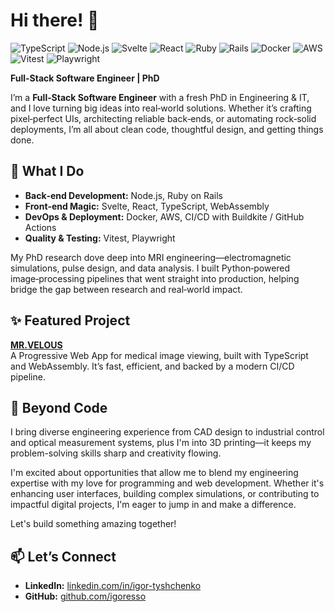 # Hi there! 👋

![TypeScript](https://img.shields.io/badge/TypeScript-%23007ACC?logo=typescript&logoColor=white) ![Node.js](https://img.shields.io/badge/Node.js-%23339933?logo=node.js&logoColor=white) ![Svelte](https://img.shields.io/badge/Svelte-%23FF3E00?logo=svelte&logoColor=white)  ![React](https://img.shields.io/badge/React-%2361DAFB?logo=react&logoColor=black) ![Ruby](https://img.shields.io/badge/Ruby-%23CC342D?logo=ruby&logoColor=white) ![Rails](https://img.shields.io/badge/Rails-%23CC0000?logo=rubyonrails&logoColor=white) ![Docker](https://img.shields.io/badge/Docker-%230db7ed?logo=docker&logoColor=white)  ![AWS](https://img.shields.io/badge/AWS-%23FF9900?logo=amazon-aws&logoColor=white)  ![Vitest](https://img.shields.io/badge/Vitest-000000?logo=vitest&logoColor=white) ![Playwright](https://img.shields.io/badge/Playwright-EE3C90?logo=playwright&logoColor=white)

**Full-Stack Software Engineer | PhD**

I’m a **Full‑Stack Software Engineer** with a fresh PhD in Engineering & IT, and I love turning big ideas into real‑world solutions. Whether it’s crafting pixel‑perfect UIs, architecting reliable back‑ends, or automating rock‑solid deployments, I’m all about clean code, thoughtful design, and getting things done.

## 🚀 What I Do

- **Back‑end Development:** Node.js, Ruby on Rails
- **Front‑end Magic:** Svelte, React, TypeScript, WebAssembly  
- **DevOps & Deployment:** Docker, AWS, CI/CD with Buildkite / GitHub Actions  
- **Quality & Testing:** Vitest, Playwright

My PhD research dove deep into MRI engineering—electromagnetic simulations, pulse design, and data analysis. I built Python‑powered image‑processing pipelines that went straight into production, helping bridge the gap between research and real‑world impact.

## ✨ Featured Project

**[MR.VELOUS](https://mrvelous.app/)**  
A Progressive Web App for medical image viewing, built with TypeScript and WebAssembly. It’s fast, efficient, and backed by a modern CI/CD pipeline.

## 🎨 Beyond Code
I bring diverse engineering experience from CAD design to industrial control and optical measurement systems, plus I'm into 3D printing—it keeps my problem-solving skills sharp and creativity flowing.

I'm excited about opportunities that allow me to blend my engineering expertise with my love for programming and web development. Whether it's enhancing user interfaces, building complex simulations, or contributing to impactful digital projects, I'm eager to jump in and make a difference.

Let's build something amazing together!

## 📫 Let’s Connect

- **LinkedIn:** [linkedin.com/in/igor-tyshchenko](https://www.linkedin.com/in/igor-tyshchenko)
- **GitHub:** [github.com/igoresso](https://github.com/igoresso)

